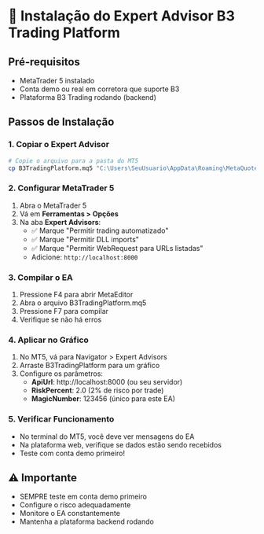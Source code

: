 # 📖 Instalação do Expert Advisor B3 Trading Platform

## Pré-requisitos
- MetaTrader 5 instalado
- Conta demo ou real em corretora que suporte B3
- Plataforma B3 Trading rodando (backend)

## Passos de Instalação

### 1. Copiar o Expert Advisor
```bash
# Copie o arquivo para a pasta do MT5
cp B3TradingPlatform.mq5 "C:\Users\SeuUsuario\AppData\Roaming\MetaQuotes\Terminal\[ID_INSTALACAO]\MQL5\Experts\"
```

### 2. Configurar MetaTrader 5
1. Abra o MetaTrader 5
2. Vá em **Ferramentas > Opções**
3. Na aba **Expert Advisors**:
   - ✅ Marque "Permitir trading automatizado"
   - ✅ Marque "Permitir DLL imports"
   - ✅ Marque "Permitir WebRequest para URLs listadas"
   - Adicione: `http://localhost:8000`

### 3. Compilar o EA
1. Pressione F4 para abrir MetaEditor
2. Abra o arquivo B3TradingPlatform.mq5
3. Pressione F7 para compilar
4. Verifique se não há erros

### 4. Aplicar no Gráfico
1. No MT5, vá para Navigator > Expert Advisors
2. Arraste B3TradingPlatform para um gráfico
3. Configure os parâmetros:
   - **ApiUrl**: http://localhost:8000 (ou seu servidor)
   - **RiskPercent**: 2.0 (2% de risco por trade)
   - **MagicNumber**: 123456 (único para este EA)

### 5. Verificar Funcionamento
- No terminal do MT5, você deve ver mensagens do EA
- Na plataforma web, verifique se dados estão sendo recebidos
- Teste com conta demo primeiro!

## ⚠️ Importante
- SEMPRE teste em conta demo primeiro
- Configure o risco adequadamente
- Monitore o EA constantemente
- Mantenha a plataforma backend rodando
